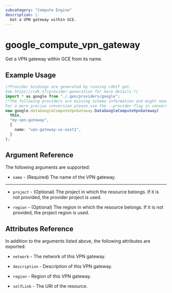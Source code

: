 ```yaml
---
subcategory: "Compute Engine"
description: |-
  Get a VPN gateway within GCE.
---
```


# google\_compute\_vpn\_gateway

Get a VPN gateway within GCE from its name.

## Example Usage

```typescript
/*Provider bindings are generated by running cdktf get.
See https://cdk.tf/provider-generation for more details.*/
import * as google from "./.gen/providers/google";
/*The following providers are missing schema information and might need manual adjustments to synthesize correctly: google.
For a more precise conversion please use the --provider flag in convert.*/
new google.dataGoogleComputeVpnGateway.DataGoogleComputeVpnGateway(
  this,
  "my-vpn-gateway",
  {
    name: "vpn-gateway-us-east1",
  }
);

```

## Argument Reference

The following arguments are supported:

* `name` - (Required) The name of the VPN gateway.

***

*   `project` - (Optional) The project in which the resource belongs. If it
    is not provided, the provider project is used.

*   `region` - (Optional) The region in which the resource belongs. If it
    is not provided, the project region is used.

## Attributes Reference

In addition to the arguments listed above, the following attributes are exported:

*   `network` - The network of this VPN gateway.

*   `description` - Description of this VPN gateway.

*   `region` - Region of this VPN gateway.

*   `selfLink` - The URI of the resource.
